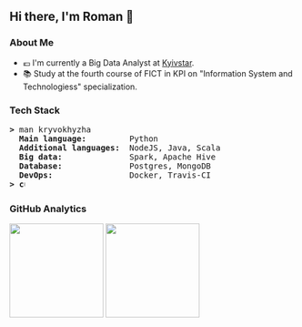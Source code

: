 ## Hi there, I'm Roman 👋

### About Me
- :euro:  I'm currently a Big Data Analyst at [Kyivstar](https://kyivstar.ua/ru/business/products/big-data).
- :books: Study at the fourth course of FICT in KPI on "Information System and Technologiess" specialization.

### Tech Stack
<pre>
<b>></b> man kryvokhyzha
  <b>Main language:        </b> Python
  <b>Additional languages: </b> NodeJS, Java, Scala
  <b>Big data:             </b> Spark, Apache Hive
  <b>Database:             </b> Postgres, MongoDB
  <b>DevOps:               </b> Docker, Travis-CI
<b>> <img align="top" src="https://user-images.githubusercontent.com/2514771/93036534-5fbd6480-f5fd-11ea-8a13-58ef04796c17.gif" alt="cursor" width="10" height="18" /></b>
</pre>

### GitHub Analytics
<p align="left">
  <img height="165em" src="https://github-readme-stats-eight-theta.vercel.app/api?username=kryvokhyzha&show_icons=true&theme=react&include_all_commits=true&count_private=true&hide_border=true" />
  <img height="165em"  src="https://github-readme-stats-eight-theta.vercel.app/api/top-langs/?username=kryvokhyzha&theme=react&hide_border=true&layout=compact" />
</p>

<!--
**kryvokhyzha/kryvokhyzha** is a ✨ _special_ ✨ repository because its `README.md` (this file) appears on your GitHub profile.

Here are some ideas to get you started:

- 🔭 I’m currently working on ...
- 🌱 I’m currently learning ...
- 👯 I’m looking to collaborate on ...
- 🤔 I’m looking for help with ...
- 💬 Ask me about ...
- 📫 How to reach me: ...
- 😄 Pronouns: ...
- ⚡ Fun fact: ...
-->
